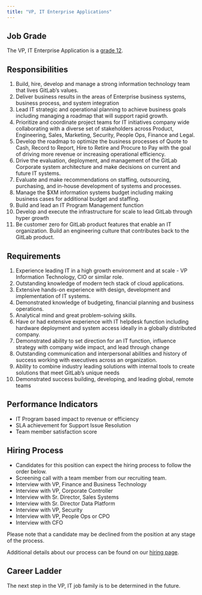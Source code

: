 ```yaml
---
title: "VP, IT Enterprise Applications"
---
```


## Job Grade

The VP, IT Enterprise Application is a [grade 12](/handbook/total-rewards/compensation/compensation-calculator/#gitlab-job-grades).

## Responsibilities

1. Build, hire, develop and manage a strong information technology team that lives GitLab’s values.
1. Deliver business results in the areas of Enterprise business systems, business process, and system integration
1. Lead IT strategic and operational planning to achieve business goals including managing a roadmap that will support rapid growth.
1. Prioritize and coordinate project teams for IT initiatives company wide collaborating with a diverse set of stakeholders across Product, Engineering, Sales, Marketing, Security, People Ops, Finance and Legal.
1. Develop the roadmap to optimize the business processes of Quote to Cash, Record to Report, Hire to Retire and Procure to Pay with the goal of driving more revenue or increasing operational efficiency.
1. Drive the evaluation, deployment, and management of the GitLab Corporate system architecture and make decisions on current and future IT systems.
1. Evaluate and make recommendations on staffing, outsourcing, purchasing, and in-house development of systems and processes.
1. Manage the $XM information systems budget including making business cases for additional budget and staffing.
1. Build and lead an IT Program Management function
1. Develop and execute the infrastructure for scale to lead GitLab through hyper growth
1. Be customer zero for GitLab product features that enable an IT organization. Build an engineering culture that contributes back to the GitLab product.

## Requirements

1. Experience leading IT in a high growth environment and at scale - VP Information Technology, CIO or similar role.
1. Outstanding knowledge of modern tech stack of cloud applications.
1. Extensive hands-on experience with design, development and implementation of IT systems.
1. Demonstrated knowledge of budgeting, financial planning and business operations.
1. Analytical mind and great problem-solving skills.
1. Have or had extensive experience with IT helpdesk function including hardware deployment and system access ideally in a globally distributed company.
1. Demonstrated ability to set direction for an IT function, influence strategy with company wide impact, and lead through change
1. Outstanding communication and interpersonal abilities and history of success working with executives across an organization.
1. Ability to combine industry leading solutions with internal tools to create solutions that meet GitLab’s unique needs
1. Demonstrated success building, developing, and leading global, remote teams

## Performance Indicators

- IT Program based impact to revenue or efficiency
- SLA achievement for Support Issue Resolution
- Team member satisfaction score

## Hiring Process

- Candidates for this position can expect the hiring process to follow the order below.
- Screening call with a team member from our recruiting team.
- Interview with VP, Finance and Business Technology
- Interview with VP, Corporate Controller
- Interview with Sr. Director, Sales Systems
- Interview with Sr. Director Data Platform
- Interview with VP, Security
- Interview with VP, People Ops or CPO
- Interview with CFO

Please note that a candidate may be declined from the position at any stage of the process.

Additional details about our process can be found on our [hiring page](/handbook/hiring/).

## Career Ladder

The next step in the VP, IT job family is to be determined in the future.
